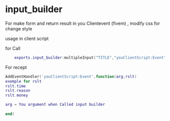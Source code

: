 # input_builder
For make form and return result in you Clientevent (fivem) , modify css for change style


usage in client script

for Call
```LUA
    exports.input_builder:multipleInput("TITLE","youClientScript:Event",{{["name"] = "time",["type"] = "number"},{["name"] = "reason",["type"] = "textarea"},{["name"] = "money", ["type"] = "number"}},arg)
```

For recept

```LUA
AddEventHandler('youClientScript:Event',function(arg,rslt)
exemple for rslt
rslt.time
rslt.reason
rslt.money

arg = You argument when Called input builder
	
end)
```
